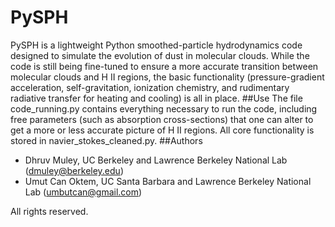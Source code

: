 # PySPH
PySPH is a lightweight Python smoothed-particle hydrodynamics code designed to simulate the evolution of dust in molecular clouds. While the code is still being fine-tuned to ensure a more accurate transition between molecular clouds and H II regions, the basic functionality (pressure-gradient acceleration, self-gravitation, ionization chemistry, and rudimentary radiative transfer for heating and cooling) is all in place.
##Use
The file code\_running.py contains everything necessary to run the code, including free parameters (such as absorption cross-sections) that one can alter to get a more or less accurate picture of H II regions. All core functionality is stored in navier\_stokes\_cleaned.py.
##Authors
* Dhruv Muley, UC Berkeley and Lawrence Berkeley National Lab (dmuley@berkeley.edu)
* Umut Can Oktem, UC Santa Barbara and Lawrence Berkeley National Lab (umbutcan@gmail.com)

All rights reserved.
